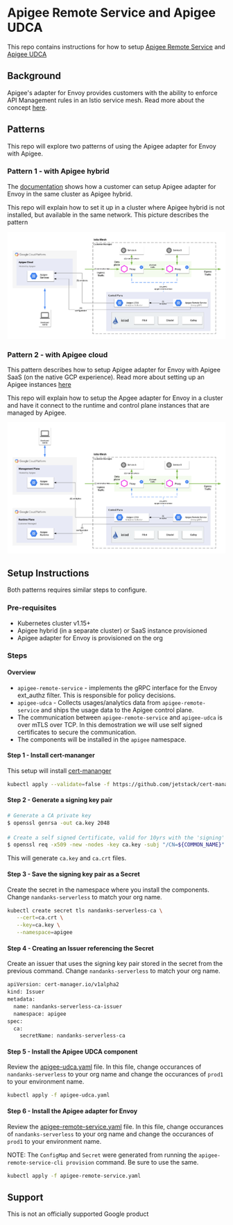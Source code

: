 # Apigee Remote Service and Apigee UDCA

This repo contains instructions for how to setup [Apigee Remote Service](https://github.com/apigee/apigee-remote-service-envoy) and [Apigee UDCA](https://cloud.google.com/apigee/docs/hybrid/v1.2/data-collection-overview)

## Background

Apigee's adapter for Envoy provides customers with the ability to enforce API Management rules in an Istio service mesh. Read more about the concept [here](https://cloud.google.com/apigee/docs/api-platform/envoy-adapter/v1.0.x/concepts).

## Patterns

This repo will explore two patterns of using the Apigee adapter for Envoy with Apigee.

### Pattern 1 - with Apigee hybrid

The [documentation](https://cloud.google.com/apigee/docs/api-platform/envoy-adapter/v1.0.x/example-hybrid) shows how a customer can setup Apigee adapter for Envoy in the same cluster as Apigee hybrid.

This repo will explain how to set it up in a cluster where Apigee hybrid is not installed, but available in the same network. This picture describes the pattern

![pattern1](./images/pattern1.png)

### Pattern 2 - with Apigee cloud

This pattern describes how to setup Apigee adapter for Envoy with Apigee SaaS (on the native GCP experience). Read more about setting up an Apigee instances [here](https://cloud.google.com/apigee/docs/api-platform/get-started/overview)

This repo will explain how to setup the Apgee adapter for Envoy in a cluster and have it connect to the runtime and control plane instances that are managed by Apigee.

![pattern1](./images/pattern2.png)

## Setup Instructions

Both patterns requires similar steps to configure.

### Pre-requisites

* Kubernetes cluster v1.15+
* Apigee hybrid (in a separate cluster) or SaaS instance provisioned
* Apigee adapter for Envoy is provisioned on the org

### Steps

#### Overview

* `apigee-remote-service` - implements the gRPC interface for the Envoy ext_authz filter. This is responsible for policy decisions.
* `apigee-udca` - Collects usages/analytics data from `apigee-remote-service` and ships the usage data to the Apigee control plane.
* The communication between `apigee-remote-service` and `apigee-udca` is over mTLS over TCP. In this demostration we will use self signed certificates to secure the communication.
* The components will be installed in the `apigee` namespace.

#### Step 1 - Install cert-mananger

This setup will install [cert-mananger](https://cert-manager.io/docs/)

```bash
kubectl apply --validate=false -f https://github.com/jetstack/cert-manager/releases/download/v0.14.3/cert-manager.yaml
```

#### Step 2 - Generate a signing key pair

```bash
# Generate a CA private key
$ openssl genrsa -out ca.key 2048

# Create a self signed Certificate, valid for 10yrs with the 'signing' option set
$ openssl req -x509 -new -nodes -key ca.key -subj "/CN=${COMMON_NAME}" -days 3650 -reqexts v3_req -extensions v3_ca -out ca.crt
```

This will generate `ca.key` and `ca.crt` files.

#### Step 3 - Save the signing key pair as a Secret

Create the secret in the namespace where you install the components. Change `nandanks-serverless` to match your org name.

```bash
kubectl create secret tls nandanks-serverless-ca \
   --cert=ca.crt \
   --key=ca.key \
   --namespace=apigee
```

#### Step 4 - Creating an Issuer referencing the Secret

Create an issuer that uses the signing key pair stored in the secret from the previous command. Change `nandanks-serverless` to match your org name.

```bash
apiVersion: cert-manager.io/v1alpha2
kind: Issuer
metadata:
  name: nandanks-serverless-ca-issuer
  namespace: apigee
spec:
  ca:
    secretName: nandanks-serverless-ca
```

#### Step 5 - Install the Apigee UDCA component

Review the [apigee-udca.yaml](./apigee-udca.yaml) file. In this file, change occurances of `nandanks-serverless` to your org name and change the occurances of `prod1` to your environment name.

```bash
kubectl apply -f apigee-udca.yaml
```

#### Step 6 - Install the Apigee adapter for Envoy

Review the [apigee-remote-service.yaml](./apigee-remote-service.yaml) file. In this file, change occurances of `nandanks-serverless` to your org name and change the occurances of `prod1` to your environment name.

NOTE: The `ConfigMap` and `Secret` were generated from running the `apigee-remote-service-cli provision` command. Be sure to use the same.

```bash
kubectl apply -f apigee-remote-service.yaml
```

## Support

This is not an officially supported Google product
